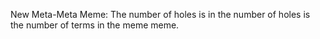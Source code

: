 New Meta-Meta Meme: The number of holes is in the number of holes is the number of terms in the meme meme.